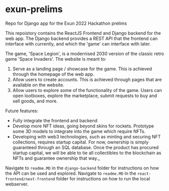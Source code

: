 # exun-prelims
Repo for Django app for the Exun 2022 Hackathon prelims

This repoistory contains the ReactJS Frontend and Django backend for the web app. The Django backend provides a REST API that the frontend can interface with currently, and which the 'game' can interface with later. 

The game, 'Space Legion', is a modernised 2030 version of the classic retro game 'Space Invaders'. The website is meant to:
1. Serve as a landing page / showcase for the game. This is achieved through the homepage of the web app.
2. Allow users to create accounts. This is achieved through pages that are available on the website.
3. Allow users to explore some of the functionality of the game. Users can open lootboxes, explore the marketplace, submit requests to buy and sell goods, and more.

Future features:
- Fully integrate the frontend and backend
- Develop more NFT ideas, going beyond skins for rockets. Prototype some 3D models to integrate into the game which require NFTs.
- Developing with web3 technologies, such as minting and securing NFT collections, requires startup capital. For now, ownership is simply guaranteed through an SQL database. Once the product has procured startup capital, we will be able to tie all collectibles to the blockchain as NFTs and guarantee ownership that way._


Navigate to `readme.MD` in the `django-backend` folder for instructions on how the API can be used and explored.
Navigate to `readme.MD` in the `react-frontend/next-frontend` folder for instructions on how to run the local webserver.
